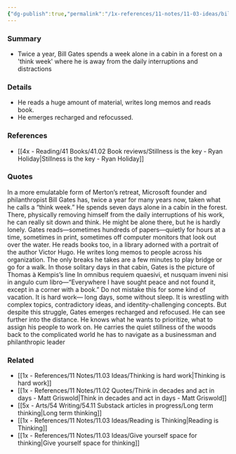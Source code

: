 ```yaml
---
{"dg-publish":true,"permalink":"/1x-references/11-notes/11-03-ideas/bill-gates-think-week-alone-in-a-cabin-every-year/","title":"Bill Gates think week alone in a cabin every year","created":"2024-03-14T16:41:47.844+03:00","updated":"2024-03-14T16:46:28.780+03:00"}
---
```



### Summary
- Twice a year, Bill Gates spends a week alone in a cabin in a forest on a 'think week' where he is away from the daily interruptions and distractions

### Details
- He reads a huge amount of material, writes long memos and reads book.
- He emerges recharged and refocussed.

### References
- [[4x - Reading/41 Books/41.02 Book reviews/Stillness is the key - Ryan Holiday\|Stillness is the key - Ryan Holiday]]

### Quotes
In a more emulatable form of Merton’s retreat, Microsoft founder and philanthropist Bill Gates has, twice a year for many years now, taken what he calls a “think week.” He spends seven days alone in a cabin in the forest. There, physically removing himself from the daily interruptions of his work, he can really sit down and think. He might be alone there, but he is hardly lonely. Gates reads—sometimes hundreds of papers—quietly for hours at a time, sometimes in print, sometimes off computer monitors that look out over the water. He reads books too, in a library adorned with a portrait of the author Victor Hugo. He writes long memos to people across his organization. The only breaks he takes are a few minutes to play bridge or go for a walk. In those solitary days in that cabin, Gates is the picture of Thomas à Kempis’s line In omnibus requiem quaesivi, et nusquam inveni nisi in angulo cum libro—“Everywhere I have sought peace and not found it, except in a corner with a book.” Do not mistake this for some kind of vacation. It is hard work— long days, some without sleep. It is wrestling with complex topics, contradictory ideas, and identity-challenging concepts. But despite this struggle, Gates emerges recharged and refocused. He can see further into the distance. He knows what he wants to prioritize, what to assign his people to work on. He carries the quiet stillness of the woods back to the complicated world he has to navigate as a businessman and philanthropic leader


### Related
- [[1x - References/11 Notes/11.03 Ideas/Thinking is hard work\|Thinking is hard work]]
- [[1x - References/11 Notes/11.02 Quotes/Think in decades and act in days - Matt Griswold\|Think in decades and act in days - Matt Griswold]]
- [[5x - Arts/54 Writing/54.11 Substack articles in progress/Long term thinking\|Long term thinking]]
- [[1x - References/11 Notes/11.03 Ideas/Reading is Thinking\|Reading is Thinking]]
- [[1x - References/11 Notes/11.03 Ideas/Give yourself space for thinking\|Give yourself space for thinking]]